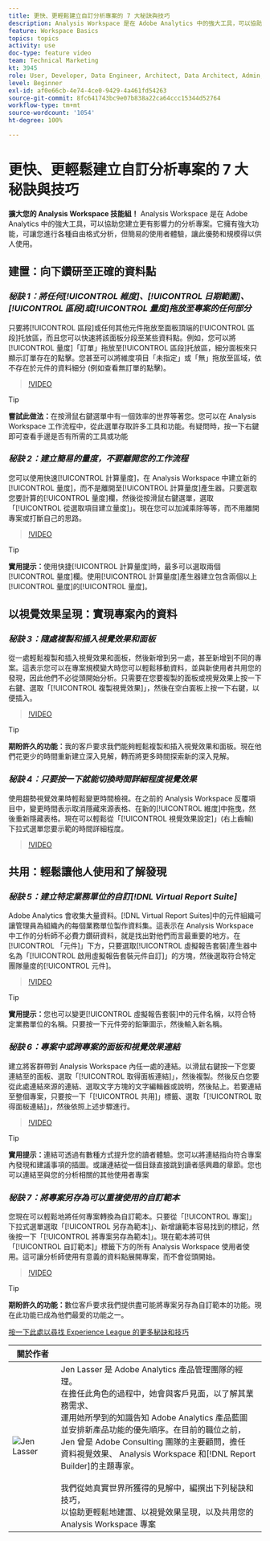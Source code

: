```yaml
---
title: 更快、更輕鬆建立自訂分析專案的 7 大秘訣與技巧
description: Analysis Workspace 是在 Adobe Analytics 中的強大工具，可以協助您建立更有影響力的分析專案。它擁有強大功能，可讓您進行各種自由格式分析，但簡易的使用者體驗，讓此優勢和規模得以供人使用。
feature: Workspace Basics
topics: topics
activity: use
doc-type: feature video
team: Technical Marketing
kt: 3945
role: User, Developer, Data Engineer, Architect, Data Architect, Admin, Leader
level: Beginner
exl-id: af0e66cb-4e74-4ce0-9429-4a461fd54263
source-git-commit: 8fc641743bc9e07b838a22ca64ccc15344d52764
workflow-type: tm+mt
source-wordcount: '1054'
ht-degree: 100%

---
```


# 更快、更輕鬆建立自訂分析專案的 7 大秘訣與技巧

**擴大您的 Analysis Workspace 技能組！**
Analysis Workspace 是在 Adobe Analytics 中的強大工具，可以協助您建立更有影響力的分析專案。它擁有強大功能，可讓您進行各種自由格式分析，但簡易的使用者體驗，讓此優勢和規模得以供人使用。

## 建置：向下鑽研至正確的資料點

### ***秘訣 1：將任何[!UICONTROL 維度]、[!UICONTROL 日期範圍]、[!UICONTROL 區段]或[!UICONTROL 量度]拖放至專案的任何部分***

只要將[!UICONTROL 區段]或任何其他元件拖放至面板頂端的[!UICONTROL 區段]托放區，而且您可以快速將該面板分段至某些資料點。例如，您可以將[!UICONTROL 量度]「訂單」拖放至[!UICONTROL 區段]托放區，細分面板來只顯示訂單存在的點擊。您甚至可以將維度項目「未指定」或「無」拖放至區域，依不存在於元件的資料細分 (例如查看無訂單的點擊)。

>[!VIDEO](https://video.tv.adobe.com/v/24036/?quality=12&learn=on)

>[!TIP]
>
>**嘗試此做法：**&#x200B;在按滑鼠右鍵選單中有一個效率的世界等著您。您可以在 Analysis Workspace 工作流程中，從此選單存取許多工具和功能。有疑問時，按一下右鍵即可查看手邊是否有所需的工具或功能

### ***秘訣 2：建立簡易的量度，不要離開您的工作流程***

您可以使用快速[!UICONTROL 計算量度]，在 Analysis Workspace 中建立新的[!UICONTROL 量度]，而不是離開至[!UICONTROL 計算量度]產生器。只要選取您要計算的[!UICONTROL 量度]欄，然後從按滑鼠右鍵選單，選取「[!UICONTROL 從選取項目建立量度]」。現在您可以加減乘除等等，而不用離開專案或打斷自己的思路。

>[!VIDEO](https://video.tv.adobe.com/v/23126/?quality=12&learn=on)

>[!TIP]
>
>**實用提示：**&#x200B;使用快捷[!UICONTROL 計算量度]時，最多可以選取兩個[!UICONTROL 量度]欄。使用[!UICONTROL 計算量度]產生器建立包含兩個以上[!UICONTROL 量度]的[!UICONTROL 量度]。

## 以視覺效果呈現：實現專案內的資料

### ***秘訣 3：隨處複製和插入視覺效果和面板***

從一處輕鬆複製和插入視覺效果和面板，然後新增到另一處，甚至新增到不同的專案。這表示您可以在專案規模變大時您可以輕鬆移動資料，並與新使用者共用您的發現，因此他們不必從頭開始分析。只需要在您要複製的面板或視覺效果上按一下右鍵、選取「[!UICONTROL 複製視覺效果]」，然後在空白面板上按一下右鍵，以便插入。

>[!VIDEO](https://video.tv.adobe.com/v/23230/?quality=12&learn=on)

>[!TIP]
>
>**期盼許久的功能：**&#x200B;我的客戶要求我們能夠輕鬆複製和插入視覺效果和面板。現在他們花更少的時間重新建立深入見解，轉而將更多時間探索新的深入見解。

### ***秘訣 4：只要按一下就能切換時間詳細程度視覺效果***

使用趨勢視覺效果時輕鬆變更時間檢視。在之前的 Analysis Workspace 反覆項目中，變更時間表示取消隱藏來源表格、在新的[!UICONTROL 維度]中拖曳，然後重新隱藏表格。現在可以輕鬆從「[!UICONTROL 視覺效果設定]」(右上齒輪) 下拉式選單您要示範的時間詳細程度。

>[!VIDEO](https://video.tv.adobe.com/v/23548/?quality=12&learn=on)

## 共用：輕鬆讓他人使用和了解發現

### ***秘訣 5：建立特定業務單位的自訂[!DNL Virtual Report Suite]***

Adobe Analytics 會收集大量資料。[!DNL Virtual Report Suites]中的元件組織可讓管理員為組織內的每個業務單位製作資料集。這表示在 Analysis Workspace 中工作的分析師不必費力鑽研資料，就是找出對他們而言最重要的地方。在[!UICONTROL 「元件]」下方，只要選取[!UICONTROL 虛擬報告套裝]產生器中名為「[!UICONTROL 啟用虛擬報告套裝元件自訂]」的方塊，然後選取符合特定團隊量度的[!UICONTROL 元件]。

>[!VIDEO](https://video.tv.adobe.com/v/3426920/?quality=12&learn=on&captions=chi_hant)

>[!TIP]
>
>**實用提示：**&#x200B;您也可以變更[!UICONTROL 虛擬報告套裝]中的元件名稱，以符合特定業務單位的名稱。只要按一下元件旁的鉛筆圖示，然後輸入新名稱。

### ***秘訣 6：專案中或跨專案的面板和視覺效果連結***

建立將客群帶到 Analysis Workspace 內任一處的連結。以滑鼠右鍵按一下您要連結至的面板、選取「[!UICONTROL 取得面板連結]」，然後複製。然後反白您要從此處連結來源的連結、選取文字方塊的文字編輯器或說明，然後貼上。若要連結至整個專案，只要按一下「[!UICONTROL 共用]」標籤、選取「[!UICONTROL 取得面板連結]」，然後依照上述步驟進行。

>[!VIDEO](https://video.tv.adobe.com/v/23724/?quality=12&learn=on)

>[!TIP]
>
>**實用提示：**&#x200B;連結可透過有數種方式提升您的讀者體驗。您可以將連結指向符合專案內發現和建議事項的插圖。或讓連結從一個目錄直接跳到讀者感興趣的章節。您也可以連結至與您的分析相關的其他使用者專案

### ***秘訣 7：將專案另存為可以重複使用的自訂範本***

您現在可以輕鬆地將任何專案轉換為自訂範本。只要從「[!UICONTROL 專案]」下拉式選單選取「[!UICONTROL 另存為範本]」、新增讓範本容易找到的標記，然後按一下「[!UICONTROL 將專案另存為範本]」。現在範本將可供「[!UICONTROL 自訂範本]」標籤下方的所有 Analysis Workspace 使用者使用。這可讓分析師使用有意義的資料點展開專案，而不會從頭開始。

>[!VIDEO](https://video.tv.adobe.com/v/3428581/?quality=12&learn=on&captions=chi_hant)

>[!TIP]
>
>**期盼許久的功能：**&#x200B;數位客戶要求我們提供盡可能將專案另存為自訂範本的功能。現在此功能已成為他們最愛的功能之一。

[按一下此處以尋找 Experience League 的更多秘訣和技巧](https://experienceleague.adobe.com/zh-hant?search=tips&tag=Analysis+Workspace#recommended/solutions/analytics)

| 關於作者 |            |
|------------|------------|
| ![Jen Lasser](assets/jlasser-headshot-s.jpg) | Jen Lasser 是 Adobe Analytics 產品管理團隊的經理。<br>在擔任此角色的過程中，她會與客戶見面，以了解其業務需求、<br>運用她所學到的知識告知 Adobe Analytics 產品藍圖<br>並安排新產品功能的優先順序。在目前的職位之前，<br>Jen 曾是 Adobe Consulting 團隊的主要顧問，擔任<br>資料視覺效果、 Analysis Workspace 和[!DNL Report Builder]的主題專家。<br><br>我們從她真實世界所獲得的見解中，編撰出下列秘訣和技巧，<br>以協助更輕鬆地建置、以視覺效果呈現，以及共用您的 Analysis Workspace 專案 |
